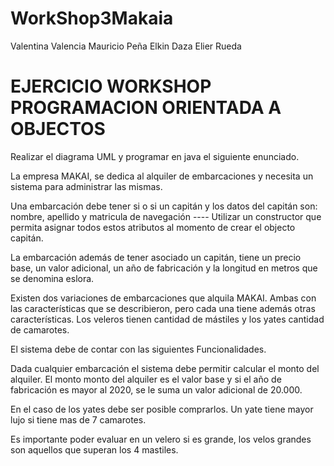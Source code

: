# WorkShop3Makaia

Valentina Valencia
Mauricio Peña
Elkin Daza
Elier Rueda

# EJERCICIO WORKSHOP PROGRAMACION ORIENTADA A OBJECTOS 
 
 Realizar el diagrama UML y programar en java el siguiente enunciado. 
 
 
La empresa MAKAI, se dedica al alquiler de embarcaciones y necesita un sistema para 
administrar las mismas. 
 
 
Una embarcación debe tener si o si un capitán y los datos del capitán son: nombre, apellido y 
matricula de navegación ---- Utilizar un constructor que permita asignar todos estos atributos al 
momento de crear el objecto capitán. 
 
La embarcación además de tener asociado un capitán, tiene un precio base, un valor adicional, 
un año de fabricación y la longitud en metros que se denomina eslora.  
 
Existen dos variaciones de embarcaciones que alquila MAKAI. Ambas con las características que 
se describieron, pero cada una tiene además otras características. Los veleros tienen cantidad 
de mástiles y los yates cantidad de camarotes.  
 
El sistema debe de contar con las siguientes Funcionalidades. 
 
Dada cualquier embarcación el sistema debe permitir calcular el monto del alquiler. El monto 
monto del alquiler es el valor base y si el año de fabricación es mayor al 2020, se le suma un 
valor adicional de 20.000.  
 
En el caso de los yates debe ser posible comprarlos. Un yate tiene mayor lujo si tiene mas de 7 
camarotes. 
 
Es importante poder evaluar en un velero si es grande, los velos grandes son aquellos que 
superan los 4 mastiles. 
